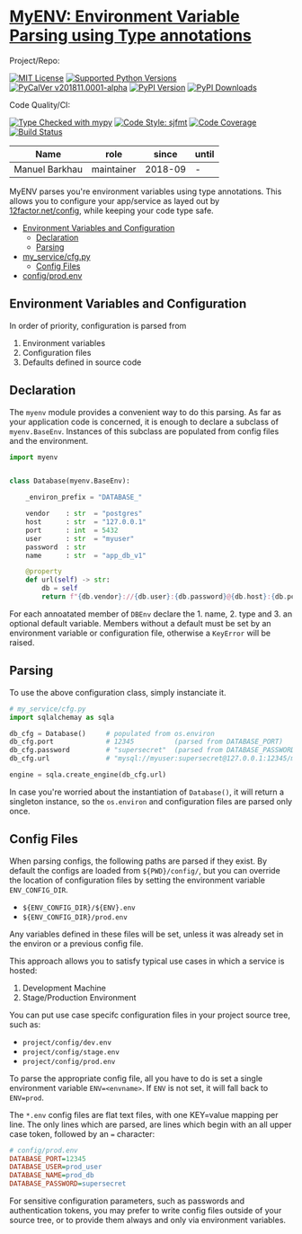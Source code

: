 # [MyENV: Environment Variable Parsing using Type annotations][repo_ref]

Project/Repo:

[![MIT License][license_img]][license_ref]
[![Supported Python Versions][pyversions_img]][pyversions_ref]
[![PyCalVer v201811.0001-alpha][version_img]][version_ref]
[![PyPI Version][pypi_img]][pypi_ref]
[![PyPI Downloads][downloads_img]][downloads_ref]

Code Quality/CI:

[![Type Checked with mypy][mypy_img]][mypy_ref]
[![Code Style: sjfmt][style_img]][style_ref]
[![Code Coverage][codecov_img]][codecov_ref]
[![Build Status][build_img]][build_ref]


|      Name      |    role    |  since  | until |
|----------------|------------|---------|-------|
| Manuel Barkhau | maintainer | 2018-09 | -     |


MyENV parses you're environment variables using type annotations.
This allows you to configure your app/service as layed out by
[12factor.net/config](https://12factor.net/config), while keeping
your code type safe.


<!--
  To update the TOC:
  $ pip install md-toc
  $ md_toc -i gitlab README.md
-->


[](TOC)

- [Environment Variables and Configuration](#environment-variables-and-configuration)
  - [Declaration](#declaration)
  - [Parsing](#parsing)
- [my_service/cfg.py](#my_service-cfg-py)
  - [Config Files](#config-files)
- [config/prod.env](#config-prod-env)

[](TOC)

## Environment Variables and Configuration

In order of priority, configuration is parsed from

 1. Environment variables
 2. Configuration files
 3. Defaults defined in source code


## Declaration

The `myenv` module provides a convenient way to do this parsing.
As far as your application code is concerned, it is enough to
declare a subclass of `myenv.BaseEnv`. Instances of this
subclass are populated from config files and the environment.

```python
import myenv


class Database(myenv.BaseEnv):

    _environ_prefix = "DATABASE_"

    vendor    : str  = "postgres"
    host      : str  = "127.0.0.1"
    port      : int  = 5432
    user      : str  = "myuser"
    password  : str
    name      : str  = "app_db_v1"

    @property
    def url(self) -> str:
        db = self
        return f"{db.vendor}://{db.user}:{db.password}@{db.host}:{db.port}/{db.name}"
```

For each annoatated member of `DBEnv` declare the 1. name, 2. type and
3. an optional default  variable. Members without a
default must be set by an environment variable or configuration
file, otherwise a `KeyError` will be raised.


## Parsing

To use the above configuration class, simply instanciate it.

```python
# my_service/cfg.py
import sqlalchemay as sqla

db_cfg = Database()     # populated from os.environ
db_cfg.port             # 12345          (parsed from DATABASE_PORT)
db_cfg.password         # "supersecret"  (parsed from DATABASE_PASSWORD)
db_cfg.url              # "mysql://myuser:supersecret@127.0.0.1:12345/mydb"

engine = sqla.create_engine(db_cfg.url)
```

In case you're worried about the instantiation of `Database()`,
it will return a singleton instance, so the `os.environ` and
configuration files are parsed only once.


## Config Files

When parsing configs, the following paths are parsed if they
exist. By default the configs are loaded from `${PWD}/config/`,
but you can override the location of configuration files by
setting the environment variable `ENV_CONFIG_DIR`.

 - `${ENV_CONFIG_DIR}/${ENV}.env`
 - `${ENV_CONFIG_DIR}/prod.env`

Any variables defined in these files will be set, unless it was
already set in the environ or a previous config file.

This approach allows you to satisfy typical use cases in which a
service is hosted:

 1. Development Machine
 2. Stage/Production Environment

You can put use case specifc configuration files in your project
source tree, such as:

 - `project/config/dev.env`
 - `project/config/stage.env`
 - `project/config/prod.env`

To parse the appropriate config file, all you have to do is set a
single environment variable `ENV=<envname>`. If `ENV` is not set,
it will fall back to `ENV=prod`.

The `*.env` config files are flat text files, with one KEY=value
mapping per line. The only lines which are parsed, are lines which
begin with an all upper case token, followed by an `=` character:

```ini
# config/prod.env
DATABASE_PORT=12345
DATABASE_USER=prod_user
DATABASE_NAME=prod_db
DATABASE_PASSWORD=supersecret
```

For sensitive configuration parameters, such as passwords and
authentication tokens, you may prefer to write config files
outside of your source tree, or to provide them always and only
via environment variables.



[repo_ref]: https://gitlab.com/mbarkhau/myenv

[build_img]: https://gitlab.com/mbarkhau/myenv/badges/master/pipeline.svg
[build_ref]: https://gitlab.com/mbarkhau/myenv/pipelines

[codecov_img]: https://gitlab.com/mbarkhau/myenv/badges/master/coverage.svg
[codecov_ref]: https://mbarkhau.gitlab.io/myenv/cov

[license_img]: https://img.shields.io/badge/License-MIT-blue.svg
[license_ref]: https://gitlab.com/mbarkhau/myenv/blob/master/LICENSE

[mypy_img]: https://img.shields.io/badge/mypy-checked-green.svg
[mypy_ref]: http://mypy-lang.org/

[style_img]: https://img.shields.io/badge/code%20style-%20sjfmt-f71.svg
[style_ref]: https://gitlab.com/mbarkhau/straitjacket/

[pypi_img]: https://img.shields.io/badge/PyPI-wheels-green.svg
[pypi_ref]: https://pypi.org/project/myenv/#files

[downloads_img]: https://pepy.tech/badge/myenv
[downloads_ref]: https://pepy.tech/project/myenv

[version_img]: https://img.shields.io/badge/PyCalVer-v201811.0001--alpha-blue.svg
[version_ref]: https://pypi.org/project/pycalver/

[pyversions_img]: https://img.shields.io/pypi/pyversions/myenv.svg
[pyversions_ref]: https://pypi.python.org/pypi/myenv

